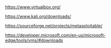 https://www.virtualbox.org/

https://www.kali.org/downloads/

https://sourceforge.net/projects/metasploitable/

https://developer.microsoft.com/en-us/microsoft-edge/tools/vms/#downloads